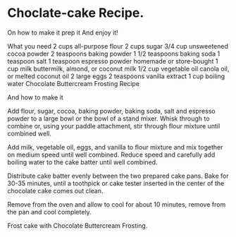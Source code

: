 # Choclate-cake Recipe.
On how to make it 
prep it
And enjoy it!

What you need 
2 cups all-purpose flour
2 cups sugar
3/4 cup unsweetened cocoa powder
2 teaspoons baking powder
1 1/2 teaspoons baking soda
1 teaspoon salt
1 teaspoon espresso powder homemade or store-bought
1 cup milk buttermilk, almond, or coconut milk
1/2 cup vegetable oil canola oil, or melted coconut oil
2 large eggs
2 teaspoons vanilla extract
1 cup boiling water
Chocolate Buttercream Frosting Recipe

And how to make it

Add flour, sugar, cocoa, baking powder, baking soda, salt and espresso powder to a large bowl or the bowl of a stand mixer. Whisk through to combine or, using your paddle attachment, stir through flour mixture until combined well.  

Add milk, vegetable oil, eggs, and vanilla to flour mixture and mix together on medium speed until well combined. Reduce speed and carefully add boiling water to the cake batter until well combined.

Distribute cake batter evenly between the two prepared cake pans. Bake for 30-35 minutes, until a toothpick or cake tester inserted in the center of the chocolate cake comes out clean.

Remove from the oven and allow to cool for about 10 minutes, remove from the pan and cool completely.

Frost cake with Chocolate Buttercream Frosting.